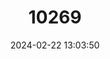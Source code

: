 ---
title: "10269"
category: "Huso huso"
draft: false
date: 2024-02-22 13:03:50
languages:
  English: ["Giant Sturgeon", "Great Sturgeon", "Beluga"]
  Azerbaijani: ["Ag-Kulag-Nyrya", "Gyuzgi-Burun"]
  Russian: ["Beluga"]
  Turkmen: ["Doku (Akvalyk)"]
  Kazakh: ["Kortpa"]
  Greek, Modern (1453-): ["Mουρούνα"]
  Iranian (Other): ["Philmahi"]
---